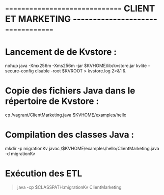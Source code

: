 # ----------------------------- CLIENT ET MARKETING ---------------------------------

# Lancement de de Kvstore :
nohup java -Xmx256m -Xms256m -jar $KVHOME/lib/kvstore.jar kvlite -secure-config disable -root $KVROOT > kvstore.log 2>&1 &

# Copie des fichiers Java dans le répertoire de Kvstore :
cp /vagrant/ClientMarketing.java $KVHOME/examples/hello

# Compilation des classes Java :
mkdir -p migrationKv
javac /$KVHOME/examples/hello/ClientMarketing.java -d migrationKv

# Exécution des ETL 
>java -cp $CLASSPATH:migrationKv ClientMarketing